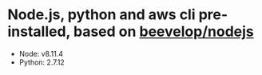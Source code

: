 # Node.js, python and aws cli pre-installed, based on [beevelop/nodejs](https://github.com/beevelop/docker-nodejs)
- Node: v8.11.4
- Python: 2.7.12
